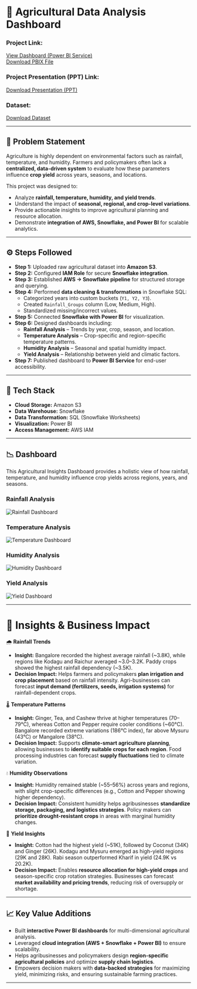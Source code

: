 # 🌾 Agricultural Data Analysis Dashboard  

### Project Link:  
[View Dashboard (Power BI Service)](https://your-link-here)  
[Download PBIX File](https://your-github-link-here)  

### Project Presentation (PPT) Link:  
[Download Presentation (PPT)](https://your-github-link-here)  

### Dataset:  
[Download Dataset](https://your-github-link-here)  

---

## 📝 Problem Statement  
Agriculture is highly dependent on environmental factors such as rainfall, temperature, and humidity. Farmers and policymakers often lack a **centralized, data-driven system** to evaluate how these parameters influence **crop yield** across years, seasons, and locations.  

This project was designed to:  
- Analyze **rainfall, temperature, humidity, and yield trends**.  
- Understand the impact of **seasonal, regional, and crop-level variations**.  
- Provide actionable insights to improve agricultural planning and resource allocation.  
- Demonstrate **integration of AWS, Snowflake, and Power BI** for scalable analytics.  

---

## ⚙️ Steps Followed  

- **Step 1:** Uploaded raw agricultural dataset into **Amazon S3**.  
- **Step 2:** Configured **IAM Role** for secure **Snowflake integration**.  
- **Step 3:** Established **AWS → Snowflake pipeline** for structured storage and querying.  
- **Step 4:** Performed **data cleaning & transformations** in Snowflake SQL:  
  - Categorized years into custom buckets (`Y1, Y2, Y3`).  
  - Created `Rainfall_Groups` column (Low, Medium, High).  
  - Standardized missing/incorrect values.  
- **Step 5:** Connected **Snowflake with Power BI** for visualization.  
- **Step 6:** Designed dashboards including:  
  - **Rainfall Analysis** – Trends by year, crop, season, and location.  
  - **Temperature Analysis** – Crop-specific and region-specific temperature patterns.  
  - **Humidity Analysis** – Seasonal and spatial humidity impact.  
  - **Yield Analysis** – Relationship between yield and climatic factors.  
- **Step 7:** Published dashboard to **Power BI Service** for end-user accessibility.  

---

## 🚀 Tech Stack  
- **Cloud Storage:** Amazon S3  
- **Data Warehouse:** Snowflake  
- **Data Transformation:** SQL (Snowflake Worksheets)  
- **Visualization:** Power BI  
- **Access Management:** AWS IAM  

---

## 📉 Dashboard  

This Agricultural Insights Dashboard provides a holistic view of how rainfall, temperature, and humidity influence crop yields across regions, years, and seasons.  

### Rainfall Analysis  
![Rainfall Dashboard](https://github.com/user-attachments/assets/94de777c-6dc7-4190-8531-27297d8834e4)

### Temperature Analysis  
![Temperature Dashboard](https://github.com/user-attachments/assets/7685d0a0-eddf-40ec-9d5e-9b00028a7e83)

### Humidity Analysis  
![Humidity Dashboard](https://github.com/user-attachments/assets/9c5ac69c-69f3-493f-afed-b9ef6871c6ec)  

### Yield Analysis  
![Yield Dashboard](https://github.com/user-attachments/assets/838c06fa-dcf3-4020-8141-aed0adf8a8b7)

---

# 🔎 Insights & Business Impact  

🌧 **Rainfall Trends**  
- **Insight:** Bangalore recorded the highest average rainfall (~3.8K), while regions like Kodagu and Raichur averaged ~3.0–3.2K. Paddy crops showed the highest rainfall dependency (~3.5K).  
- **Decision Impact:** Helps farmers and policymakers **plan irrigation and crop placement** based on rainfall intensity. Agri-businesses can forecast **input demand (fertilizers, seeds, irrigation systems)** for rainfall-dependent crops.  

🌡 **Temperature Patterns**  
- **Insight:** Ginger, Tea, and Cashew thrive at higher temperatures (70–79°C), whereas Cotton and Pepper require cooler conditions (~60°C). Bangalore recorded extreme variations (186°C index), far above Mysuru (43°C) or Mangalore (38°C).  
- **Decision Impact:** Supports **climate-smart agriculture planning**, allowing businesses to **identify suitable crops for each region**. Food processing industries can forecast **supply fluctuations** tied to climate variation.  

💧 **Humidity Observations**  
- **Insight:** Humidity remained stable (~55–56%) across years and regions, with slight crop-specific differences (e.g., Cotton and Pepper showing higher dependency).  
- **Decision Impact:** Consistent humidity helps agribusinesses **standardize storage, packaging, and logistics strategies**. Policy makers can **prioritize drought-resistant crops** in areas with marginal humidity changes.  

🌾 **Yield Insights**  
- **Insight:** Cotton had the highest yield (~51K), followed by Coconut (34K) and Ginger (26K). Kodagu and Mysuru emerged as high-yield regions (29K and 28K). Rabi season outperformed Kharif in yield (24.9K vs 20.2K).  
- **Decision Impact:** Enables **resource allocation for high-yield crops** and season-specific crop rotation strategies. Businesses can forecast **market availability and pricing trends**, reducing risk of oversupply or shortage.  

---

## 📈 Key Value Additions  
- Built **interactive Power BI dashboards** for multi-dimensional agricultural analysis.  
- Leveraged **cloud integration (AWS + Snowflake + Power BI)** to ensure scalability.  
- Helps agribusinesses and policymakers design **region-specific agricultural policies** and optimize **supply chain logistics**.  
- Empowers decision makers with **data-backed strategies** for maximizing yield, minimizing risks, and ensuring sustainable farming practices.  
---

